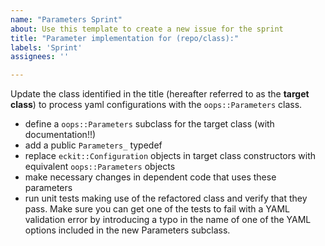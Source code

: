 ```yaml
---
name: "Parameters Sprint"
about: Use this template to create a new issue for the sprint
title: "Parameter implementation for (repo/class):"
labels: 'Sprint'
assignees: ''

---
```


Update the class identified in the title (hereafter referred to as the **target class**) to process yaml configurations with the ``oops::Parameters`` class.

- define a ``oops::Parameters`` subclass for the target class (with documentation!!)
- add a public ``Parameters_`` typedef
- replace ``eckit::Configuration`` objects in target class constructors with equivalent ``oops::Parameters`` objects
- make necessary changes in dependent code that uses these parameters
- run unit tests making use of the refactored class and verify that they pass. Make sure you can get one of the tests to fail with a YAML validation error by introducing a typo in the name of one of the YAML options included in the new Parameters subclass.